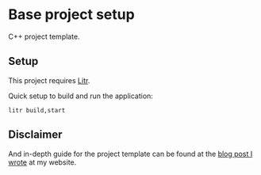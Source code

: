# Base project setup

C++ project template.

## Setup

This project requires [Litr](https://github.com/krieselreihe/litr).

Quick setup to build and run the application:

```shell
litr build,start
```

## Disclaimer

And in-depth guide for the project template can be found at the [blog post I wrote](https://martin-fieber.de/blog/basic-cpp-setup-with-dependency-management) at my website.
